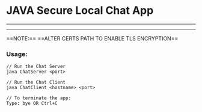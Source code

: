 # JAVA Secure Local Chat App
***
---

==NOTE:==
==ALTER CERTS PATH TO ENABLE TLS ENCRYPTION==

### Usage:

    // Run the Chat Server
    java ChatServer <port>

    // Run the Chat Client
    java ChatClient <hostname> <port>
    
    // To terminate the app:
    Type: bye OR Ctrl+C
  
